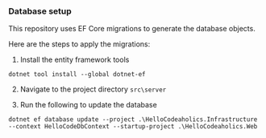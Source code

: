 ### Database setup

This repository uses EF Core migrations to generate the database objects. 

Here are the steps to apply the migrations: 

1. Install the entity framework tools

```
dotnet tool install --global dotnet-ef
```

2. Navigate to the project directory `src\server`

3. Run the following to update the database

```
dotnet ef database update --project .\HelloCodeaholics.Infrastructure --context HelloCodeDbContext --startup-project .\HelloCodeaholics.Web
```
